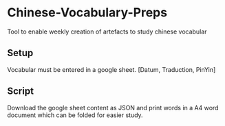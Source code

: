 # Chinese-Vocabulary-Preps
Tool to enable weekly creation of artefacts to study chinese vocabular

## Setup
Vocabular must be entered in a google sheet. [Datum, Traduction, PinYin]

## Script
Download the google sheet content as JSON and print words in a A4 word document which can be folded for easier study.
